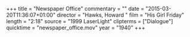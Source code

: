 +++
title = "Newspaper Office"
commentary = ""
date = "2015-03-20T11:36:07+01:00"
director = "Hawks, Howard "
film = "His Girl Friday"
length = "2:18"
source = "1999 LaserLight"
clipterms = ["Dialogue"]
quicktime = "newspaper_office.mov"
year = "1940"
+++
